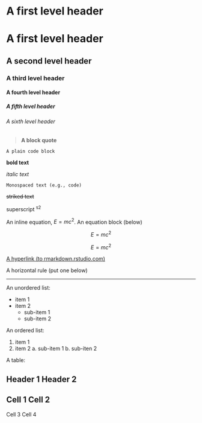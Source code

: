 # A first level header
# A first level header
## A second level header
### A third level header
#### A fourth level header
##### A fifth level header
###### A sixth level header
> **A block quote**
```
A plain code block 
```
**bold text**

*italic text*

`Monospaced text (e.g., code)`

~~striked text~~

superscript <sup> s2

An inline equation, $E=mc^2$.
An equation block (below) 

$$ E=mc^2 $$

$$ E=mc^2 $$

[A hyperlink (to rmarkdown.rstudio.com)](http://rmarkdown.rstudio.com/)

A horizontal rule (put one below)

---

An unordered list:

- item 1
- item 2
    - sub-item 1
    - sub-item 2

An ordered list:

1. item 1
2. item 2
    a. sub-item 1
    b. sub-iten 2

A table:

**Header 1**                                  **Header 2** 
---
Cell 1                                           Cell 2   
---
Cell 3                                           Cell 4   






